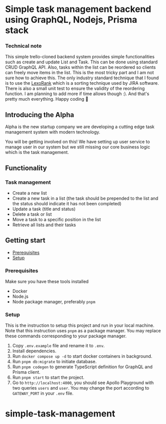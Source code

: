 # Simple task management backend using GraphQL, Nodejs, Prisma stack


### Technical note

This simple trello-cloned backend system provides simple functionalities such as create and update List and Task. This can be done using standard CRUD GraphQL API. Also, tasks within the list can be reordered so clients can freely move items in the list. This is the most tricky part and I am not sure how to achieve this. The only industry standard technique that I found is to use the [LexoRank](https://www.youtube.com/watch?v=OjQv9xMoFbg) which is a sorting technique used by JIRA software. There is also a small unit test to ensure the validity of the reordering function. I am planning to add more if time allows though :). And that's pretty much everything. Happy coding 🎉


## Introducing the Alpha

Alpha is the new startup company we are developing a cutting edge task management system with modern technology.

You will be getting involved on this! We have setting up user service to manage user in our system but we still missing our core business logic which is the task management.

## Functionality

### Task management

- Create a new list
- Create a new task in a list (the task should be prepended to the list and the
  status should indicate it has not been completed)
- Update a task (title and status)
- Delete a task or list
- Move a task to a specific position in the list
- Retrieve all lists and their tasks

## Getting start

- [Prerequisites](#prerequisites)
- [Setup](#setup)

### Prerequisites

Make sure you have these tools installed

- Docker
- Node.js
- Node package manager, preferably `pnpm`

### Setup

This is the instruction to setup this project and run in your local machine. Note that this instruction uses `pnpm` as a package manager. You may replace these commands corresponding to your package manager.

1. Copy `.env.example` file and rename it to `.env`.
2. Install dependencies.
3. Run `docker compose up -d` to start docker containers in background.
4. Run `pnpm db:migrate` to initiate database.
5. Run `pnpm codegen` to generate TypeScript definition for GraphQL and Prisma client.
6. Run `pnpm start` to start the project.
7. Go to `http://localhost:4000`, you should see Apollo Playground with two queries `users` and `user`. You may change the port according to `GATEWAY_PORT` in your `.env` file.

# simple-task-management
